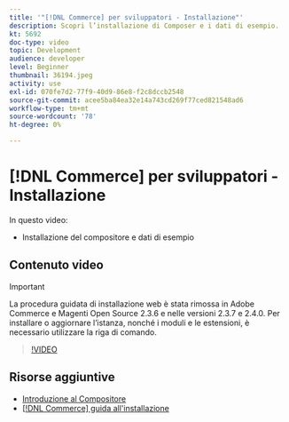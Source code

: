 ```yaml
---
title: '"[!DNL Commerce] per sviluppatori - Installazione"'
description: Scopri l’installazione di Composer e i dati di esempio.
kt: 5692
doc-type: video
topic: Development
audience: developer
level: Beginner
thumbnail: 36194.jpeg
activity: use
exl-id: 070fe7d2-77f9-40d9-86e8-f2c8dccb2548
source-git-commit: acee5ba84ea32e14a743cd269f77ced821548ad6
workflow-type: tm+mt
source-wordcount: '78'
ht-degree: 0%

---
```


# [!DNL Commerce] per sviluppatori - Installazione

In questo video:

- Installazione del compositore e dati di esempio

## Contenuto video

>[!IMPORTANT]
>
>La procedura guidata di installazione web è stata rimossa in Adobe Commerce e Magenti Open Source 2.3.6 e nelle versioni 2.3.7 e 2.4.0. Per installare o aggiornare l’istanza, nonché i moduli e le estensioni, è necessario utilizzare la riga di comando.

>[!VIDEO](https://video.tv.adobe.com/v/36194?quality=12&learn=on)

## Risorse aggiuntive

- [Introduzione al Compositore](https://devdocs.magento.com/guides/v2.4/extension-dev-guide/intro/intro-composer.html)
- [[!DNL Commerce] guida all&#39;installazione](https://devdocs.magento.com/guides/v2.4/install-gde/install-flow-diagram.html)
